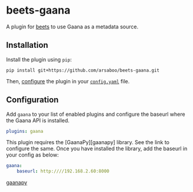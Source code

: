 # beets-gaana
A plugin for [beets](https://github.com/beetbox/beets) to use Gaana as a metadata source.

## Installation

Install the plugin using `pip`:

```shell
pip install git+https://github.com/arsaboo/beets-gaana.git
```

Then, [configure](#configuration) the plugin in your
[`config.yaml`](https://beets.readthedocs.io/en/latest/plugins/index.html) file.

## Configuration

Add `gaana` to your list of enabled plugins and configure the baseurl where the Gaana API is installed.

```yaml
plugins: gaana
```

This plugin requires the [GaanaPy][gaanapy] library. See the link to configure the same. Once you have installed the library, add the baseurl in your config as below:
```yaml
gaana:
    baseurl: http:////192.168.2.60:8000
```

[gaanapy](https://github.com/ZingyTomato/GaanaPy)